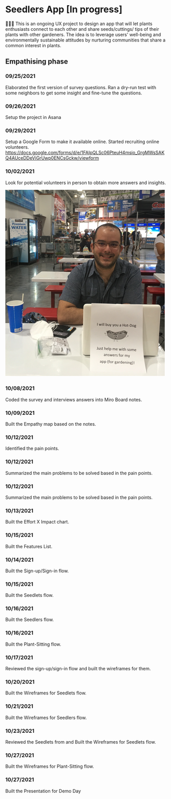 # Seedlers App [In progress]
🍅🥕🥔 This is an ongoing UX project to design an app that will let plants enthusiasts connect to each other and share seeds/cuttings/ tips of their plants with other gardeners. The idea is to leverage users' well-being and environmentally sustainable attitudes by nurturing communities that share a common interest in plants.

## Empathising phase 

### 09/25/2021
Elaborated the first version of survey questions. Ran a dry-run test with some neighbors to get some insight and fine-tune the questions.

### 09/26/2021
Setup the project in Asana

### 09/29/2021 
Setup a Google Form to make it available online. Started recruiting online volunteers.
https://docs.google.com/forms/d/e/1FAIpQLSc06PteuH4msio_GrgMWsSAKQ4AUceDDeViGrUwp0ENCsGckw/viewform

### 10/02/2021

Look for potential volunteers in person to obtain more answers and insights.

![Survey in CostCo](https://github.com/pradoprojects/Seedlers/blob/main/LiveSurvey.png)


### 10/08/2021

Coded the survey and interviews answers into Miro Board notes.


### 10/09/2021
Built the Empathy map based on the notes.

### 10/12/2021
Identified the pain points.

### 10/12/2021
Summarized the main problems to be solved based in the pain points.

### 10/12/2021
Summarized the main problems to be solved based in the pain points.

### 10/13/2021
Built the Effort X Impact chart.

### 10/15/2021
Built the Features List.

### 10/14/2021
Built the Sign-up/Sign-in flow.

### 10/15/2021
Built the Seedlets flow.

### 10/16/2021
Built the Seedlers flow.

### 10/16/2021
Built the Plant-Sitting flow.

### 10/17/2021
Reviewed the sign-up/sign-in flow and built the wireframes for them.

### 10/20/2021
Built the Wireframes for Seedlets flow.

### 10/21/2021
Built the Wireframes for Seedlers flow.

### 10/23/2021
Reviewed the Seedlets from and Built the Wireframes for Seedlets flow.

### 10/27/2021
Built the Wireframes for Plant-Sitting flow.

### 10/27/2021
Built the Presentation for Demo Day



